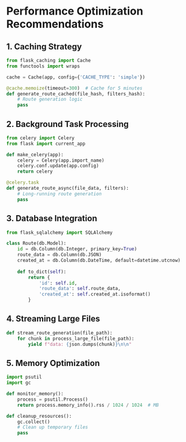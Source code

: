 # Performance Optimization Recommendations

## 1. Caching Strategy
```python
from flask_caching import Cache
from functools import wraps

cache = Cache(app, config={'CACHE_TYPE': 'simple'})

@cache.memoize(timeout=300)  # Cache for 5 minutes
def generate_route_cached(file_hash, filters_hash):
    # Route generation logic
    pass
```

## 2. Background Task Processing
```python
from celery import Celery
from flask import current_app

def make_celery(app):
    celery = Celery(app.import_name)
    celery.conf.update(app.config)
    return celery

@celery.task
def generate_route_async(file_data, filters):
    # Long-running route generation
    pass
```

## 3. Database Integration
```python
from flask_sqlalchemy import SQLAlchemy

class Route(db.Model):
    id = db.Column(db.Integer, primary_key=True)
    route_data = db.Column(db.JSON)
    created_at = db.Column(db.DateTime, default=datetime.utcnow)
    
    def to_dict(self):
        return {
            'id': self.id,
            'route_data': self.route_data,
            'created_at': self.created_at.isoformat()
        }
```

## 4. Streaming Large Files
```python
def stream_route_generation(file_path):
    for chunk in process_large_file(file_path):
        yield f"data: {json.dumps(chunk)}\n\n"
```

## 5. Memory Optimization
```python
import psutil
import gc

def monitor_memory():
    process = psutil.Process()
    return process.memory_info().rss / 1024 / 1024  # MB

def cleanup_resources():
    gc.collect()
    # Clean up temporary files
    pass
```
